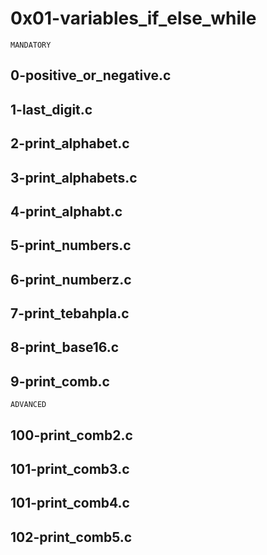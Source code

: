 # 0x01-variables_if_else_while
``` MANDATORY ```
## 0-positive_or_negative.c
## 1-last_digit.c
## 2-print_alphabet.c
## 3-print_alphabets.c
## 4-print_alphabt.c
## 5-print_numbers.c
## 6-print_numberz.c
## 7-print_tebahpla.c
## 8-print_base16.c
## 9-print_comb.c
``` ADVANCED ```
## 100-print_comb2.c
## 101-print_comb3.c
## 101-print_comb4.c
## 102-print_comb5.c
